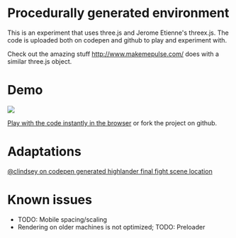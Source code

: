 # Procedurally generated environment
This is an experiment that uses three.js and Jerome Etienne's threex.js. The code is uploaded both on codepen and github to play and experiment with. 

Check out the amazing stuff http://www.makemepulse.com/ does with a similar three.js object.


# Demo
![](https://cloud.githubusercontent.com/assets/6099321/24084918/e253bff2-0cea-11e7-94f0-1c655b24245b.gif)

[Play with the code instantly in the browser](http://codepen.io/marctannous/pen/RNGjmz) or fork the project on github.

# Adaptations
[@clindsey on codepen generated highlander final fight scene location](http://codepen.io/clindsey/details/yJqwXP)

# Known issues
- TODO: Mobile spacing/scaling
- Rendering on older machines is not optimized; TODO: Preloader
